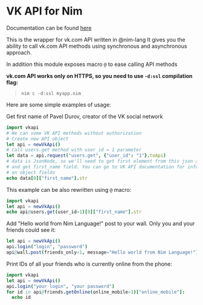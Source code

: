 # VK API for Nim

Documentation can be found [here](https://tiberiumn.github.io/nimvkapi/)

This is the wrapper for vk.com API written in @nim-lang
It gives you the ability to call vk.com API methods using synchronous and asynchronous approach.

In addition this module exposes macro ``@`` to ease calling API methods

**vk.com API works only on HTTPS, so you need to use `-d:ssl` compilation flag:**
> `nim c -d:ssl myapp.nim`

Here are some simple examples of usage:

Get first name of Pavel Durov, creator of the VK social network
```nim
import vkapi
# We can some VK API methods without authorization
# Create new API object
let api = newVkApi()
# Call users.get method with user_id = 1 parameter
let data = api.request("users.get", {"user_id": "1"}.toApi)
# data is JsonNode, so we'll need to get first element from this json array
# and get first_name field. You can go to VK API documentation for info
# on object fields
echo data[0]["first_name"].str
```

This example can be also rewritten using `@` macro:

```nim
import vkapi
let api = newVkApi()
echo api@users.get(user_id=1)[0]["first_name"].str
```

Add "Hello world from Nim Language!" post to your wall. Only you and your friends could see it:
```nim
let api = newVkApi()
api.login("login", "password")
api@wall.post(friends_only=1, message="Hello world from Nim Language!")
```

Print IDs of all your friends who is currently online from the phone:
```nim
import vkapi
let api = newVkApi()
api.login("your login", "your password")
for id in api@friends.getOnline(online_mobile=1)["online_mobile"]:
  echo id
```